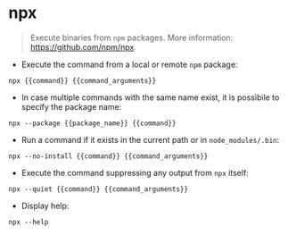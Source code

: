 # npx

> Execute binaries from `npm` packages.
> More information: <https://github.com/npm/npx>.

- Execute the command from a local or remote `npm` package:

`npx {{command}} {{command_arguments}}`

- In case multiple commands with the same name exist, it is possibile to specify the package name:

`npx --package {{package_name}} {{command}}`

- Run a command if it exists in the current path or in `node_modules/.bin`:

`npx --no-install {{command}} {{command_arguments}}`

- Execute the command suppressing any output from `npx` itself:

`npx --quiet {{command}} {{command_arguments}}`

- Display help:

`npx --help`
